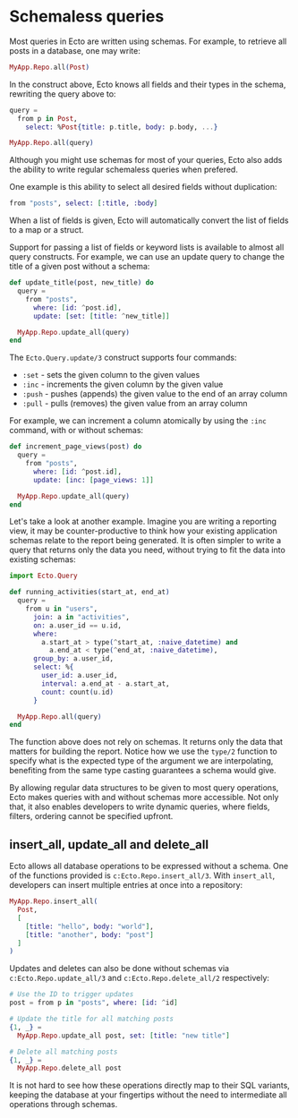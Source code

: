 # Schemaless queries

Most queries in Ecto are written using schemas. For example, to retrieve all posts in a database, one may write:

```elixir
MyApp.Repo.all(Post)
```

In the construct above, Ecto knows all fields and their types in the schema, rewriting the query above to:

```elixir
query =
  from p in Post,
    select: %Post{title: p.title, body: p.body, ...}

MyApp.Repo.all(query)
```

Although you might use schemas for most of your queries, Ecto also adds the ability to write regular schemaless queries when prefered.

One example is this ability to select all desired fields without duplication:

```elixir
from "posts", select: [:title, :body]
```

When a list of fields is given, Ecto will automatically convert the list of fields to a map or a struct.

Support for passing a list of fields or keyword lists is available to almost all query constructs. For example, we can use an update query to change the title of a given post without a schema:

```elixir
def update_title(post, new_title) do
  query =
    from "posts",
      where: [id: ^post.id],
      update: [set: [title: ^new_title]]

  MyApp.Repo.update_all(query)
end
```

The `Ecto.Query.update/3` construct supports four commands:

  * `:set` - sets the given column to the given values
  * `:inc` - increments the given column by the given value
  * `:push` - pushes (appends) the given value to the end of an array column
  * `:pull` - pulls (removes) the given value from an array column

For example, we can increment a column atomically by using the `:inc` command, with or without schemas:

```elixir
def increment_page_views(post) do
  query =
    from "posts",
      where: [id: ^post.id],
      update: [inc: [page_views: 1]]

  MyApp.Repo.update_all(query)
end
```

Let's take a look at another example. Imagine you are writing a reporting view, it may be counter-productive to think how your existing application schemas relate to the report being generated. It is often simpler to write a query that returns only the data you need, without trying to fit the data into existing schemas:

```elixir
import Ecto.Query

def running_activities(start_at, end_at)
  query =
    from u in "users",
      join: a in "activities",
      on: a.user_id == u.id,
      where:
        a.start_at > type(^start_at, :naive_datetime) and
          a.end_at < type(^end_at, :naive_datetime),
      group_by: a.user_id,
      select: %{
        user_id: a.user_id,
        interval: a.end_at - a.start_at,
        count: count(u.id)
      }

  MyApp.Repo.all(query)
end
```

The function above does not rely on schemas. It returns only the data that matters for building the report. Notice how we use the `type/2` function to specify what is the expected type of the argument we are interpolating, benefiting from the same type casting guarantees a schema would give.

By allowing regular data structures to be given to most query operations, Ecto makes queries with and without schemas more accessible. Not only that, it also enables developers to write dynamic queries, where fields, filters, ordering cannot be specified upfront.

## insert_all, update_all and delete_all

Ecto allows all database operations to be expressed without a schema. One of the functions provided is `c:Ecto.Repo.insert_all/3`. With `insert_all`, developers can insert multiple entries at once into a repository:

```elixir
MyApp.Repo.insert_all(
  Post,
  [
    [title: "hello", body: "world"],
    [title: "another", body: "post"]
  ]
)
```

Updates and deletes can also be done without schemas via `c:Ecto.Repo.update_all/3` and `c:Ecto.Repo.delete_all/2` respectively:

```elixir
# Use the ID to trigger updates
post = from p in "posts", where: [id: ^id]

# Update the title for all matching posts
{1, _} =
  MyApp.Repo.update_all post, set: [title: "new title"]

# Delete all matching posts
{1, _} =
  MyApp.Repo.delete_all post
```

It is not hard to see how these operations directly map to their SQL variants, keeping the database at your fingertips without the need to intermediate all operations through schemas.
